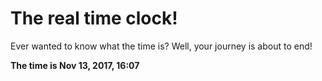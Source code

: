 # The real time clock!

Ever wanted to know what the time is? Well, your journey is about to end!

**The time is Nov 13, 2017, 16:07**